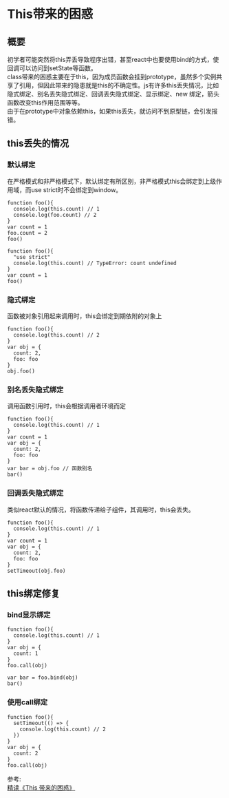 # This带来的困惑
## 概要
初学者可能突然将this弄丢导致程序出错，甚至react中也要使用bind的方式，使回调可以访问到setState等函数。  
class带来的困惑主要在于this，因为成员函数会挂到prototype，虽然多个实例共享了引用，但因此带来的隐患就是this的不确定性。js有许多this丢失情况，比如隐式绑定、别名丢失隐式绑定、回调丢失隐式绑定、显示绑定、new 绑定，箭头函数改变this作用范围等等。  
由于在prototype中对象依赖this，如果this丢失，就访问不到原型链，会引发报错。

## this丢失的情况
### 默认绑定
在严格模式和非严格模式下，默认绑定有所区别，非严格模式this会绑定到上级作用域，而use strict时不会绑定到window。
``` 
function foo(){
  console.log(this.count) // 1
  console.log(foo.count) // 2
}
var count = 1
foo.count = 2
foo()
```
```
function foo(){
  "use strict"
  console.log(this.count) // TypeError: count undefined
}
var count = 1
foo()
```
### 隐式绑定
函数被对象引用起来调用时，this会绑定到期依附的对象上
``` 
function foo(){
  console.log(this.count) // 2
}
var obj = {
  count: 2,
  foo: foo
}
obj.foo()
```
### 别名丢失隐式绑定
调用函数引用时，this会根据调用者环境而定
``` 
function foo(){
  console.log(this.count) // 1
}
var count = 1
var obj = {
  count: 2,
  foo: foo
}
var bar = obj.foo // 函数别名
bar()
```
### 回调丢失隐式绑定
类似react默认的情况，将函数传递给子组件，其调用时，this会丢失。
``` 
function foo(){
  console.log(this.count) // 1
}
var count = 1
var obj = {
  count: 2,
  foo: foo
}
setTimeout(obj.foo)
```
## this绑定修复
### bind显示绑定
``` 
function foo(){
  console.log(this.count) // 1
}
var obj = {
  count: 1
}
foo.call(obj)

var bar = foo.bind(obj)
bar()
```
### 使用call绑定
``` 
function foo(){
  setTimeout(() => {
    console.log(this.count) // 2
  })
}
var obj = {
  count: 2
}
foo.call(obj)
```


参考:  
[精读《This 带来的困惑》](https://github.com/ascoders/weekly/blob/master/%E5%89%8D%E6%B2%BF%E6%8A%80%E6%9C%AF/13.%E7%B2%BE%E8%AF%BB%E3%80%8AThis%20%E5%B8%A6%E6%9D%A5%E7%9A%84%E5%9B%B0%E6%83%91%E3%80%8B.md)
